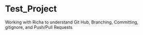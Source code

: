 # Test_Project
Working with Richa to understand Git Hub, Branching, Committing, gitignore, and Push/Pull Requests
